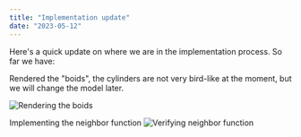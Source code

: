 ```yaml
---
title: "Implementation update"
date: "2023-05-12"
---
```


Here's a quick update on where we are in the implementation process.
So far we have:

Rendered the "boids", the cylinders are not very bird-like at the moment, but we will change the model later.

![Rendering the boids](/images/rendering_boids.png)

Implementing the neighbor function
![Verifying neighbor function](/images/distance.png)
